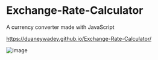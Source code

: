 # Exchange-Rate-Calculator
A currency converter made with JavaScript 

https://duaneywadey.github.io/Exchange-Rate-Calculator/

![image](https://user-images.githubusercontent.com/88537860/171398310-027a9b1d-3af9-4adc-ad51-a3ebc50484e1.png)

